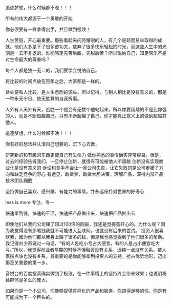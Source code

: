 追逐梦想，什么时候都不晚！！！

所有的伟大都源于一个勇敢的开始


你必须要有一样拿得出手，并且做到极致！

人生苦短，开心最重要。那些看起来闪亮耀眼的人，有几个是轻而易举取得的成就。他们大多是下了很多苦功夫，放弃了很多快乐轻松的时光，而这些人生中的光阴是一去不复返的。谁能笃定先苦后甜，先甜后苦？所以悦纳自己，知足常乐不是对生命最大的尊重吗？

每个人都是独一无二的，我们要学会悦纳自己。

将比较的时间点放在百年之后，大家都是一样的。

处处要和人比较，是人生悲剧的源头。所以记得，与别人相比是没有意义的，那是一种永无宁日、绝无胜算的自我折磨。

人外有人天外有天，战胜一个他会有无数个他站起来。所以你要超越的不是比你强的人，而是不断超越自己。只有不断超越了自己，你才能真正意义上的做到超越其他人。

追逐梦想，什么时候都不晚！！！


你有好的想法并认清自己想要的，沉下心去做，

研究新的和有趣的东西更使自己有生命力
做你熟悉的事情确实非常容易。但是，过去的经验告诉我们，一旦停止创新，就很有可能被他人所超越
创新没有实现商业化是没有意义的
诉讼和竞争不会让一家公司失败，让它失败的是公司走错了方向和缺乏竞争的野心
有远见，敢做梦，敢做大胆决策，理解产品，深得内部产品技术团队拥戴


坚持做自己喜欢、感兴趣、有能力的事情，并永远保持对世界的好奇心

less is more	专注、专一


快速拿到钱，快速的干活，快速把产品做出来，快速把产品推出去

即使他们从我的公司赚了超过100倍的回报，我还是觉得蛮开心的。为什么呢？因为我觉得没有那笔钱我就不可能进入互联网，也就没有后来的尝试。
投资人很喜欢我，因为他们都从我身上赚了很多的钱，但是我也感觉得到了他们很多的帮助。我记得刘少奇说过一句话，“有的人是吃小亏占大便宜，有的人是占小便宜吃大亏。”所以，我觉得创业者早期的时候不懂融资没有关系，迟钝一点没有关系，被人家揩点油也没有关系。最重要的是你能够拿到投资人的支持，抢占优势地形，迈出那至关重要的第一步。


音悦台的百度搜索确实做到了极致，在一件事情上的坚持终会带来效果；也说明粉丝群体是多么的庞大。


如果你是一个小公司，你能够提供差异化的产品和服务，你跑得足够的快，你是有可能成为下一个巨头的。
